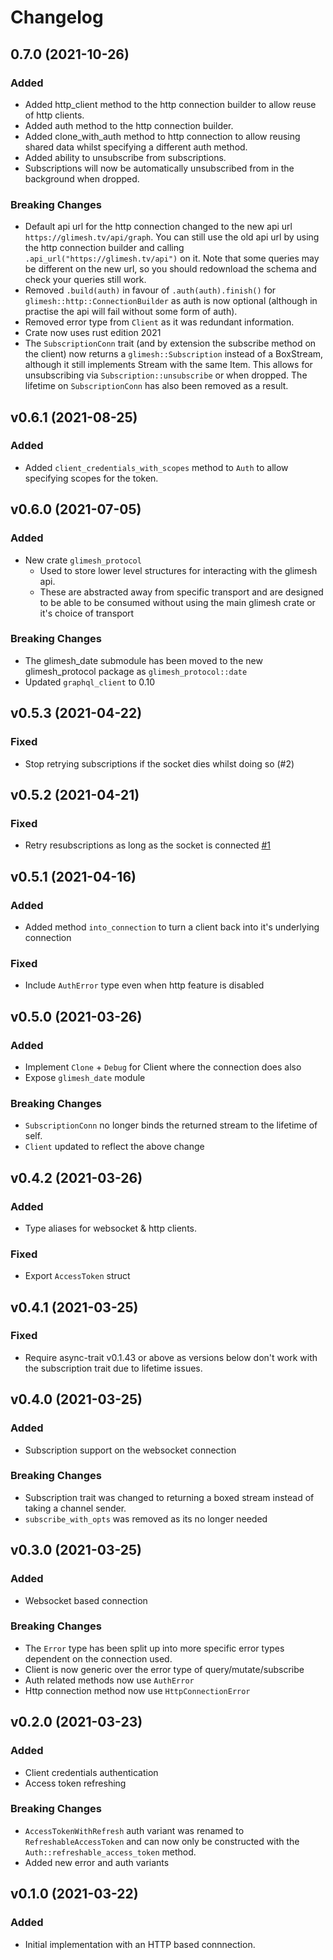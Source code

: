 # Changelog

## 0.7.0 (2021-10-26)

### Added

-   Added http_client method to the http connection builder to allow reuse of http clients.
-   Added auth method to the http connection builder.
-   Added clone_with_auth method to http connection to allow reusing shared data whilst specifying a
    different auth method.
-   Added ability to unsubscribe from subscriptions.
-   Subscriptions will now be automatically unsubscribed from in the background when dropped.

### Breaking Changes

-   Default api url for the http connection changed to the new api url
    `https://glimesh.tv/api/graph`. You can still use the old api url by using the http connection
    builder and calling `.api_url("https://glimesh.tv/api")` on it. Note that some queries may be
    different on the new url, so you should redownload the schema and check your queries still work.
-   Removed `.build(auth)` in favour of `.auth(auth).finish()` for
    `glimesh::http::ConnectionBuilder` as auth is now optional (although in practise the api will
    fail without some form of auth).
-   Removed error type from `Client` as it was redundant information.
-   Crate now uses rust edition 2021
-   The `SubscriptionConn` trait (and by extension the subscribe method on the client) now returns a
    `glimesh::Subscription` instead of a BoxStream, although it still implements Stream with the
    same Item. This allows for unsubscribing via `Subscription::unsubscribe` or when dropped. The
    lifetime on `SubscriptionConn` has also been removed as a result.

## v0.6.1 (2021-08-25)

### Added

-   Added `client_credentials_with_scopes` method to `Auth` to allow specifying scopes for the token.

## v0.6.0 (2021-07-05)

### Added

-   New crate `glimesh_protocol`
    -   Used to store lower level structures for interacting with the glimesh api.
    -   These are abstracted away from specific transport and are designed to be able to be consumed without
        using the main glimesh crate or it's choice of transport

### Breaking Changes

-   The glimesh_date submodule has been moved to the new glimesh_protocol package as `glimesh_protocol::date`
-   Updated `graphql_client` to 0.10

## v0.5.3 (2021-04-22)

### Fixed

-   Stop retrying subscriptions if the socket dies whilst doing so (#2)

## v0.5.2 (2021-04-21)

### Fixed

-   Retry resubscriptions as long as the socket is connected [#1](https://github.com/AircastDev/glimesh-rs/issues/1)

## v0.5.1 (2021-04-16)

### Added

-   Added method `into_connection` to turn a client back into it's underlying connection

### Fixed

-   Include `AuthError` type even when http feature is disabled

## v0.5.0 (2021-03-26)

### Added

-   Implement `Clone` + `Debug` for Client where the connection does also
-   Expose `glimesh_date` module

### Breaking Changes

-   `SubscriptionConn` no longer binds the returned stream to the lifetime of self.
-   `Client` updated to reflect the above change

## v0.4.2 (2021-03-26)

### Added

-   Type aliases for websocket & http clients.

### Fixed

-   Export `AccessToken` struct

## v0.4.1 (2021-03-25)

### Fixed

-   Require async-trait v0.1.43 or above as versions below don't work with the subscription trait due to lifetime issues.

## v0.4.0 (2021-03-25)

### Added

-   Subscription support on the websocket connection

### Breaking Changes

-   Subscription trait was changed to returning a boxed stream instead of taking a channel sender.
-   `subscribe_with_opts` was removed as its no longer needed

## v0.3.0 (2021-03-25)

### Added

-   Websocket based connection

### Breaking Changes

-   The `Error` type has been split up into more specific error types dependent on the connection used.
-   Client is now generic over the error type of query/mutate/subscribe
-   Auth related methods now use `AuthError`
-   Http connection method now use `HttpConnectionError`

## v0.2.0 (2021-03-23)

### Added

-   Client credentials authentication
-   Access token refreshing

### Breaking Changes

-   `AccessTokenWithRefresh` auth variant was renamed to `RefreshableAccessToken` and can now only be constructed with the `Auth::refreshable_access_token` method.
-   Added new error and auth variants

## v0.1.0 (2021-03-22)

### Added

-   Initial implementation with an HTTP based connnection.
